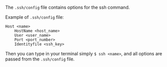 The `.ssh/config` file contains options for the ssh command.

Example of `.ssh/config` file:

```
Host <name>
    HostName <host_name>
    User <user_name>
    Port <port_number>
    Identityfile <ssh_key>
```

Then you can type in your terminal simply `$ ssh <name>`, and all options are passed from the `.ssh/config` file.
